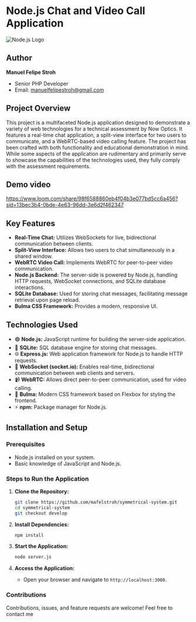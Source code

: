 # Node.js Chat and Video Call Application

![Node.js Logo](https://nodejs.org/static/images/logo.svg)

## Author

**Manuel Felipe Stroh**
- Senior PHP Developer
- Email: [manuelfelipestroh@gmail.com](mailto:manuelfelipestroh@gmail.com)

## Project Overview

This project is a multifaceted Node.js application designed to demonstrate a variety of web technologies for a technical assessment by Now Optics. It features a real-time chat application, a split-view interface for two users to communicate, and a WebRTC-based video calling feature. The project has been crafted with both functionality and educational demonstration in mind. While some aspects of the application are rudimentary and primarily serve to showcase the capabilities of the technologies used, they fully comply with the assessment requirements.

## Demo video
https://www.loom.com/share/98f6588860eb4f04b3e077bd5cc6a456?sid=13bec3b4-0bde-4e63-96dd-3e6d2f462347

## Key Features

- **Real-Time Chat:** Utilizes WebSockets for live, bidirectional communication between clients.
- **Split-View Interface:** Allows two users to chat simultaneously in a shared window.
- **WebRTC Video Call:** Implements WebRTC for peer-to-peer video communication.
- **Node.js Backend:** The server-side is powered by Node.js, handling HTTP requests, WebSocket connections, and SQLite database interactions.
- **SQLite Database:** Used for storing chat messages, facilitating message retrieval upon page reload.
- **Bulma CSS Framework:** Provides a modern, responsive UI.

## Technologies Used

- 🟢 **Node.js:** JavaScript runtime for building the server-side application.
- 💾 **SQLite:** SQL database engine for storing chat messages.
- 🌐 **Express.js:** Web application framework for Node.js to handle HTTP requests.
- 💬 **WebSocket (socket.io):** Enables real-time, bidirectional communication between web clients and servers.
- 📹 **WebRTC:** Allows direct peer-to-peer communication, used for video calling.
- 🎨 **Bulma:** Modern CSS framework based on Flexbox for styling the frontend.
- ⚡ **npm:** Package manager for Node.js.

## Installation and Setup

### Prerequisites

- Node.js installed on your system.
- Basic knowledge of JavaScript and Node.js.

### Steps to Run the Application

1. **Clone the Repository:**
   ```bash
   git clone https://github.com/mafelstroh/symmetrical-system.git
   cd symmetrical-system
   git checkout develop

  2. **Install Dependencies:**
     ```bash
     npm install
     ```
  
  3. **Start the Application:**
     ```bash
     node server.js
     ```
  
  4. **Access the Application:**
     - Open your browser and navigate to `http://localhost:3000`.

### Contributions

Contributions, issues, and feature requests are welcome! Feel free to contact me
